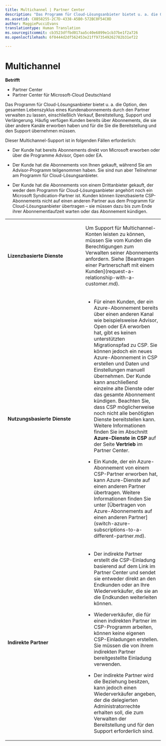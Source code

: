 ```yaml
---
title: Multichannel | Partner Center
description: "Das Programm für Cloud-Lösungsanbieter bietet u. a. die Option, den gesamten Lebenszyklus eines Kundenabonnements durch den Partner verwalten zu lassen, einschließlich Verkauf, Bereitstellung, Support und Verlängerung."
ms.assetid: C8B58255-2C7D-4338-A5B0-572BC0F54C0D
author: MaggiePucciEvans
translationtype: Human Translation
ms.sourcegitcommit: cb3523dffbd017aa5c40e6899e1cb37be1f2a726
ms.openlocfilehash: 6f0444d2df562453e21ff973549262782b31ef22

---
```


# Multichannel

**Betrifft**

-  Partner Center
-  Partner Center für Microsoft-Cloud Deutschland

Das Programm für Cloud-Lösungsanbieter bietet u. a. die Option, den gesamten Lebenszyklus eines Kundenabonnements durch den Partner verwalten zu lassen, einschließlich Verkauf, Bereitstellung, Support und Verlängerung. Häufig verfügen Kunden bereits über Abonnements, die sie über andere Kanäle erworben haben und für die Sie die Bereitstellung und den Support übernehmen müssen.

Dieser Multichannel-Support ist in folgenden Fällen erforderlich:

-   Der Kunde hat bereits Abonnements direkt von Microsoft erworben oder über die Programme Advisor, Open oder EA.

-   Der Kunde hat die Abonnements von Ihnen gekauft, während Sie am Advisor-Programm teilgenommen haben. Sie sind nun aber Teilnehmer am Programm für Cloud-Lösungsanbieter.

-   Der Kunde hat die Abonnements von einem Drittanbieter gekauft, der weder dem Programm für Cloud-Lösungsanbieter angehört noch ein Microsoft Syndication-Partner ist. Kunden können lizenzbasierte CSP-Abonnements nicht auf einen anderen Partner aus dem Programm für Cloud-Lösungsanbieter übertragen – sie müssen dazu bis zum Ende ihrer Abonnementlaufzeit warten oder das Abonnement kündigen.

<table>
<colgroup>
<col width="50%" />
<col width="50%" />
</colgroup>
<tbody>
<tr class="odd">
<td><p><strong>Lizenzbasierte Dienste</strong></p></td>
<td><p>Um Support für Multichannel-Konten leisten zu können, müssen Sie vom Kunden die Berechtigungen zum Verwalten seiner Abonnements anfordern. Siehe [Beantragen einer Partnerschaft mit einem Kunden](request-a-relationship-with-a-customer.md).</p></td>
</tr>
<tr class="even">
<td><p><strong>Nutzungsbasierte Dienste</strong></p></td>
<td><ul>
<li><p>Für einen Kunden, der ein Azure-Abonnement bereits über einen anderen Kanal wie beispielsweise Advisor, Open oder EA erworben hat, gibt es keinen unterstützten Migrationspfad zu CSP. Sie können jedoch ein neues Azure-Abonnement in CSP erstellen und Daten und Einstellungen manuell übernehmen. Der Kunde kann anschließend einzelne alte Dienste oder das gesamte Abonnement kündigen. Beachten Sie, dass CSP möglicherweise noch nicht alle benötigten Dienste bereitstellen kann. Weitere Informationen finden Sie im Abschnitt <strong>Azure-Dienste in CSP</strong> auf der Seite <strong>Vertrieb</strong> im Partner Center.</p></li>
<li><p>Ein Kunde, der ein Azure-Abonnement von einem CSP-Partner erworben hat, kann Azure-Dienste auf einen anderen Partner übertragen. Weitere Informationen finden Sie unter [Übertragen von Azure-Abonnements auf einen anderen Partner](switch-azure-subscriptions-to-a-different-partner.md).</p></li>
</ul></td>
</tr>
<tr class="odd">
<td><p><strong>Indirekte Partner</strong></p></td>
<td><ul>
<li><p>Der indirekte Partner erstellt die CSP-Einladung basierend auf dem Link im Partner Center und sendet sie entweder direkt an den Endkunden oder an Ihre Wiederverkäufer, die sie an die Endkunden weiterleiten können.</p></li>
<li><p>Wiederverkäufer, die für einen indirekten Partner im CSP-Programm arbeiten, können keine eigenen CSP-Einladungen erstellen. Sie müssen die von ihrem indirekten Partner bereitgestellte Einladung verwenden.</p></li>
<li><p>Der indirekte Partner wird die Beziehung besitzen, kann jedoch einen Wiederverkäufer angeben, der die delegierten Administratorrechte erhalten soll, die zum Verwalten der Bereitstellung und für den Support erforderlich sind.</p></li>
</ul></td>
</tr>
</tbody>
</table>

 

 

 






<!--HONumber=Jan17_HO2-->


